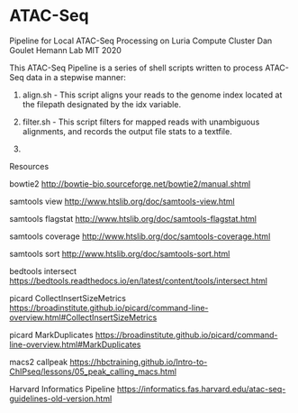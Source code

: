 # ATAC-Seq
Pipeline for Local ATAC-Seq Processing on Luria Compute Cluster
Dan Goulet Hemann Lab MIT 2020

This ATAC-Seq Pipeline is a series of shell scripts written to process ATAC-Seq data in a stepwise manner:

1. align.sh - This script aligns your reads to the genome index located at the filepath designated by the idx variable.

2. filter.sh - This script filters for mapped reads with unambiguous alignments, and records the output file stats to a textfile.

3. 



Resources

bowtie2
http://bowtie-bio.sourceforge.net/bowtie2/manual.shtml

samtools view
http://www.htslib.org/doc/samtools-view.html

samtools flagstat
http://www.htslib.org/doc/samtools-flagstat.html

samtools coverage
http://www.htslib.org/doc/samtools-coverage.html

samtools sort
http://www.htslib.org/doc/samtools-sort.html

bedtools intersect
https://bedtools.readthedocs.io/en/latest/content/tools/intersect.html

picard CollectInsertSizeMetrics
https://broadinstitute.github.io/picard/command-line-overview.html#CollectInsertSizeMetrics

picard MarkDuplicates
https://broadinstitute.github.io/picard/command-line-overview.html#MarkDuplicates

macs2 callpeak
https://hbctraining.github.io/Intro-to-ChIPseq/lessons/05_peak_calling_macs.html

Harvard Informatics Pipeline
https://informatics.fas.harvard.edu/atac-seq-guidelines-old-version.html
